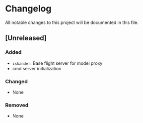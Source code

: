 # Changelog

All notable changes to this project will be documented in this file.

## [Unreleased]

### Added

- `iskander`. Base flight server for model proxy
- cmd server initialization

### Changed

- None

### Removed

- None
